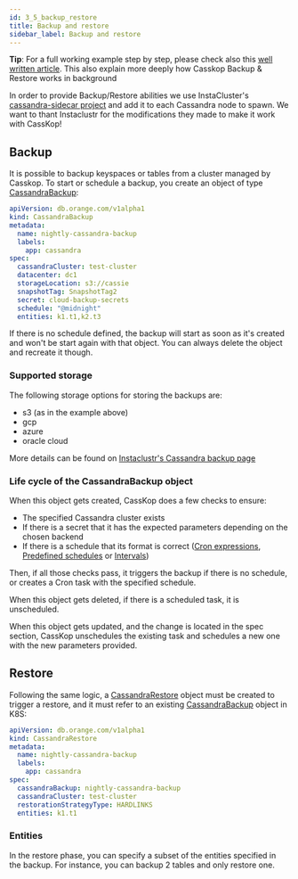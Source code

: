 ```yaml
---
id: 3_5_backup_restore
title: Backup and restore
sidebar_label: Backup and restore
---
```

**Tip**: For a full working example step by step, please check also this [well written article](https://cscetbon.medium.com/casskop-1-0-1-backup-and-restore-ba92f01c00df). This also explain more deeply how Casskop Backup & Restore works in background

In order to provide Backup/Restore abilities we use InstaCluster's [cassandra-sidecar project](https://github.com/instaclustr/cassandra-sidecar) and add it to each Cassandra node to spawn. We want to thant Instaclustr for the modifications they made to make it work with CassKop!

## Backup

It is possible to backup keyspaces or tables from a cluster managed by Casskop. To start or schedule a backup, you 
create an object of type [CassandraBackup](/casskop/docs/6_references/5_cassandra_backup):

```yaml
apiVersion: db.orange.com/v1alpha1
kind: CassandraBackup
metadata:
  name: nightly-cassandra-backup
  labels:
    app: cassandra
spec:
  cassandraCluster: test-cluster
  datacenter: dc1
  storageLocation: s3://cassie
  snapshotTag: SnapshotTag2
  secret: cloud-backup-secrets
  schedule: "@midnight"
  entities: k1.t1,k2.t3
```

If there is no schedule defined, the backup will start as soon as it's created and won't be start again with that object.
You can always delete the object and recreate it though.

### Supported storage

The following storage options for storing the backups are:

- s3 (as in the example above)
- gcp
- azure
- oracle cloud

More details can be found on [Instaclustr's Cassandra backup page](https://github.com/instaclustr/cassandra-backup)

### Life cycle of the CassandraBackup object

When this object gets created, CassKop does a few checks to ensure:

- The specified Cassandra cluster exists
- If there is a secret that it has the expected parameters depending on the chosen backend
- If there is a schedule that its format is correct ([Cron expressions](https://godoc.org/gopkg.in/robfig/cron.v3#hdr-CRON_Expression_Format),
[Predefined schedules](https://godoc.org/gopkg.in/robfig/cron.v3#hdr-Predefined_schedules) or [Intervals](https://godoc.org/gopkg.in/robfig/cron.v3#hdr-Intervals))

Then, if all those checks pass, it triggers the backup if there is no schedule, or creates a Cron task with the specified schedule.

When this object gets deleted, if there is a scheduled task, it is unscheduled.

When this object gets updated, and the change is located in the spec section, CassKop unschedules the existing task and schedules a new one with the new parameters provided.

## Restore

Following the same logic, a [CassandraRestore](/casskop/docs/6_references/6_cassandra_restore) object must be created to trigger a restore, and it must refer to an
existing [CassandraBackup](/casskop/docs/6_references/5_cassandra_backup) object in K8S:

```yaml
apiVersion: db.orange.com/v1alpha1
kind: CassandraRestore
metadata:
  name: nightly-cassandra-backup
  labels:
    app: cassandra
spec:
  cassandraBackup: nightly-cassandra-backup
  cassandraCluster: test-cluster
  restorationStrategyType: HARDLINKS
  entities: k1.t1
```

### Entities

In the restore phase, you can specify a subset of the entities specified in the backup. For instance, you can backup 2
tables and only restore one.
